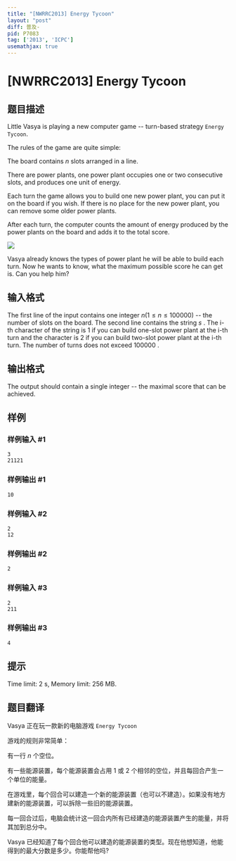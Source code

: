 ```yaml
---
title: "[NWRRC2013] Energy Tycoon"
layout: "post"
diff: 普及-
pid: P7083
tag: ['2013', 'ICPC']
usemathjax: true
---
```


# [NWRRC2013] Energy Tycoon
## 题目描述



Little Vasya is playing a new computer game -- turn-based strategy `Energy Tycoon`.

The rules of the game are quite simple:

The board contains $n$ slots arranged in a line.

There are power plants, one power plant occupies one or two consecutive slots, and produces one unit of energy.

Each turn the game allows you to build one new power plant, you can put it on the board if you wish. If there is no place for the new power plant, you can remove some older power plants.

After each turn, the computer counts the amount of energy produced by the power plants on the board and adds it to the total score.

![](/upload/images2/enegrgytycoon.png)

Vasya already knows the types of power plant he will be able to build each turn. Now he wants to know, what the maximum possible score he can get is. Can you help him?


## 输入格式



The first line of the input contains one integer $n (1 \le n \le 100 000)$ -- the number of slots on the board. The second line contains the string $s$ . The i-th character of the string is $1$ if you can build one-slot power plant at the i-th turn and the character is $2$ if you can build two-slot power plant at the i-th turn. The number of turns does not exceed $100 000$ .


## 输出格式



The output should contain a single integer -- the maximal score that can be achieved.


## 样例

### 样例输入 #1
```
3
21121

```
### 样例输出 #1
```
10

```
### 样例输入 #2
```
2
12

```
### 样例输出 #2
```
2

```
### 样例输入 #3
```
2
211

```
### 样例输出 #3
```
4

```
## 提示

Time limit: 2 s, Memory limit: 256 MB. 


## 题目翻译

Vasya 正在玩一款新的电脑游戏 `Energy Tycoon`

游戏的规则非常简单：

有一行 $n$ 个空位。

有一些能源装置，每个能源装置会占用 $1$ 或 $2$ 个相邻的空位，并且每回合产生一个单位的能量。

在游戏里，每个回合可以建造一个新的能源装置（也可以不建造）。如果没有地方建新的能源装置，可以拆除一些旧的能源装置。

每一回合过后，电脑会统计这一回合内所有已经建造的能源装置产生的能量，并将其加到总分中。

Vasya 已经知道了每个回合他可以建造的能源装置的类型。现在他想知道，他能得到的最大分数是多少。你能帮他吗?
